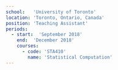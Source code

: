 ```yaml
---
school:   'University of Toronto'
location: 'Toronto, Ontario, Canada'
position: 'Teaching Assistant'
periods:
  - start:  'September 2018'
    end:  'December 2018'
    courses:
      - code: 'STA410'
        name: 'Statistical Computation'
---
```


